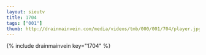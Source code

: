```yaml
--- 
layout: sieutv
title: 1704
tags: ["001"]
thumb: http://drainmainvein.com/media/videos/tmb/000/001/704/player.jpg
---
```

{% include drainmainvein key="1704" %} 
